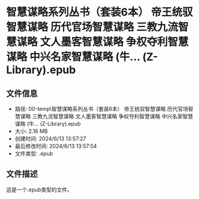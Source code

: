 ﻿# 智慧谋略系列丛书（套装6本） 帝王统驭智慧谋略 历代官场智慧谋略 三教九流智慧谋略 文人墨客智慧谋略 争权夺利智慧谋略 中兴名家智慧谋略 (牛... (Z-Library).epub

## 文件信息
- 路径: 00-temp\智慧谋略系列丛书（套装6本） 帝王统驭智慧谋略 历代官场智慧谋略 三教九流智慧谋略 文人墨客智慧谋略 争权夺利智慧谋略 中兴名家智慧谋略 (牛... (Z-Library).epub
- 大小: 2.16 MB
- 创建时间: 2024/6/13 13:57:27
- 最后修改时间: 2024/6/13 13:57:54
- 文件类型: .epub

## 文件描述
这是一个.epub类型的文件。

